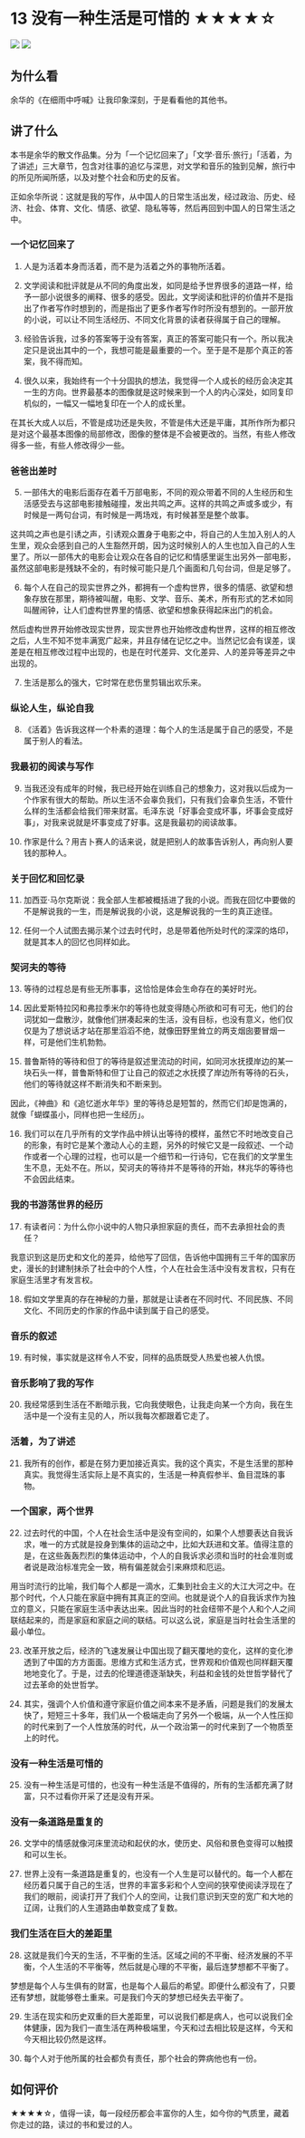 # 13 没有一种生活是可惜的 ★★★★☆

![](13%20%E6%B2%A1%E6%9C%89%E4%B8%80%E7%A7%8D%E7%94%9F%E6%B4%BB%E6%98%AF%E5%8F%AF%E6%83%9C%E7%9A%84%20%E2%98%85%E2%98%85%E2%98%85%E2%98%85%E2%98%86/Banner.036.png)
![](https://cdn.jsdelivr.net/gh/CourseRye/Screenshot@master/Banner.036kERjEg.png)

## 为什么看

余华的《在细雨中呼喊》让我印象深刻，于是看看他的其他书。

## 讲了什么

本书是余华的散文作品集。分为「一个记忆回来了」「文学·音乐·旅行」「活着，为了讲述」三大章节，包含对往事的追忆与深思，对文学和音乐的独到见解，旅行中的所见所闻所感，以及对整个社会和历史的反省。

正如余华所说：这就是我的写作，从中国人的日常生活出发，经过政治、历史、经济、社会、体育、文化、情感、欲望、隐私等等，然后再回到中国人的日常生活之中。

### 一个记忆回来了

1. 人是为活着本身而活着，而不是为活着之外的事物所活着。

2. 文学阅读和批评就是从不同的角度出发，如同是给予世界很多的道路一样，给予一部小说很多的阐释、很多的感受。因此，文学阅读和批评的价值并不是指出了作者写作时想到的，而是指出了更多作者写作时所没有想到的。一部开放的小说，可以让不同生活经历、不同文化背景的读者获得属于自己的理解。

3. 经验告诉我，过多的答案等于没有答案，真正的答案可能只有一个。所以我决定只是说出其中的一个，我想可能是最重要的一个。至于是不是那个真正的答案，我不得而知。

4. 很久以来，我始终有一个十分固执的想法，我觉得一个人成长的经历会决定其一生的方向。世界最基本的图像就是这时候来到一个人的内心深处，如同复印机似的，一幅又一幅地复印在一个人的成长里。

在其长大成人以后，不管是成功还是失败，不管是伟大还是平庸，其所作所为都只是对这个最基本图像的局部修改，图像的整体是不会被更改的。当然，有些人修改得多一些，有些人修改得少一些。

### 爸爸出差时

5. 一部伟大的电影后面存在着千万部电影，不同的观众带着不同的人生经历和生活感受去与这部电影接触碰撞，发出共鸣之声。这样的共鸣之声或多或少，有时候是一两句台词，有时候是一两场戏，有时候甚至是整个故事。

这共鸣之声也是引诱之声，引诱观众置身于电影之中，将自己的人生加入别人的人生里，观众会感到自己的人生豁然开朗，因为这时候别人的人生也加入自己的人生里了。所以一部伟大的电影会让观众在各自的记忆和情感里诞生出另外一部电影，虽然这部电影是残缺不全的，有时候可能只是几个画面和几句台词，但是足够了。

6. 每个人在自己的现实世界之外，都拥有一个虚构世界，很多的情感、欲望和想象存放在那里，期待被叫醒，电影、文学、音乐、美术，所有形式的艺术如同叫醒闹钟，让人们虚构世界里的情感、欲望和想象获得起床出门的机会。

然后虚构世界开始修改现实世界，现实世界也开始修改虚构世界，这样的相互修改之后，人生不知不觉丰满宽广起来，并且存储在记忆之中。当然记忆会有误差，误差是在相互修改过程中出现的，也是在时代差异、文化差异、人的差异等差异之中出现的。

7. 生活是那么的强大，它时常在悲伤里剪辑出欢乐来。

### 纵论人生，纵论自我

8. 《活着》告诉我这样一个朴素的道理：每个人的生活是属于自己的感受，不是属于别人的看法。

### 我最初的阅读与写作

9. 当我还没有成年的时候，我已经开始在训练自己的想象力，这对我以后成为一个作家有很大的帮助。所以生活不会辜负我们，只有我们会辜负生活，不管什么样的生活都会给我们带来财富。毛泽东说「好事会变成坏事，坏事会变成好事」，对我来说就是坏事变成了好事。这是我最初的阅读故事。

10. 作家是什么？用吉卜赛人的话来说，就是把别人的故事告诉别人，再向别人要钱的那种人。

### 关于回忆和回忆录

11. 加西亚·马尔克斯说：我全部人生都被概括进了我的小说。而我在回忆中要做的不是解说我的一生，而是解说我的小说，这是解说我的一生的真正途径。

12. 任何一个人试图去揭示某个过去时代时，总是带着他所处时代的深深的烙印，就是其本人的回忆也同样如此。

### 契诃夫的等待

13. 等待的过程总是有些无所事事，这恰恰是体会生命存在的美好时光。

14. 因此爱斯特拉冈和弗拉季米尔的等待也就变得随心所欲和可有可无，他们的台词犹如一盘散沙，就像他们拼凑起来的生活，没有目标，也没有意义，他们仅仅是为了想说话才站在那里滔滔不绝，就像田野里耸立的两支烟囱要冒烟一样，可是他们生机勃勃。

15. 普鲁斯特的等待和但丁的等待是叙述里流动的时间，如同河水抚摸岸边的某一块石头一样，普鲁斯特和但丁让自己的叙述之水抚摸了岸边所有等待的石头，他们的等待就这样不断消失和不断来到。

因此，《神曲》和《追忆逝水年华》里的等待总是短暂的，然而它们却是饱满的，就像「蝴蝶虽小，同样也把一生经历」。

16. 我们可以在几乎所有的文学作品中辨认出等待的模样，虽然它不时地改变自己的形象，有时它是某个激动人心的主题，另外的时候它又是一段叙述、一个动作或者一个心理的过程，也可以是一个细节和一行诗句，它在我们的文学里生生不息，无处不在。所以，契诃夫的等待并不是等待的开始，林兆华的等待也不会因此结束。

### 我的书游荡世界的经历

17. 有读者问：为什么你小说中的人物只承担家庭的责任，而不去承担社会的责任？

我意识到这是历史和文化的差异，给他写了回信，告诉他中国拥有三千年的国家历史，漫长的封建制抹杀了社会中的个人性，个人在社会生活中没有发言权，只有在家庭生活里才有发言权。

18. 假如文学里真的存在神秘的力量，那就是让读者在不同时代、不同民族、不同文化、不同历史的作家的作品中读到属于自己的感受。

### 音乐的叙述

19. 有时候，事实就是这样令人不安，同样的品质既受人热爱也被人仇恨。

### 音乐影响了我的写作

20. 我经常感到生活在不断暗示我，它向我使眼色，让我走向某一个方向，我在生活中是一个没有主见的人，所以我每次都跟着它走了。

### 活着，为了讲述

21. 我所有的创作，都是在努力更加接近真实。我的这个真实，不是生活里的那种真实。我觉得生活实际上是不真实的，生活是一种真假参半、鱼目混珠的事物。

### 一个国家，两个世界

22. 过去时代的中国，个人在社会生活中是没有空间的，如果个人想要表达自我诉求，唯一的方式就是投身到集体的运动之中，比如大跃进和文革。值得注意的是，在这些轰轰烈烈的集体运动中，个人的自我诉求必须和当时的社会准则或者说是政治标准完全一致，稍有偏差就会引来麻烦和厄运。

用当时流行的比喻，我们每个人都是一滴水，汇集到社会主义的大江大河之中。在那个时代，个人只能在家庭中拥有其真正的空间。也就是说个人的自我诉求作为独立的意义，只能在家庭生活中表达出来。因此当时的社会纽带不是个人和个人之间联结起来的，而是家庭和家庭之间的联结。可以这么说，家庭是当时社会生活里的最小单位。

23. 改革开放之后，经济的飞速发展让中国出现了翻天覆地的变化，这样的变化渗透到了中国的方方面面。思维方式和生活方式，世界观和价值观也同样翻天覆地地变化了。于是，过去的伦理道德逐渐缺失，利益和金钱的处世哲学替代了过去革命的处世哲学。

24. 其实，强调个人价值和遵守家庭价值之间本来不是矛盾，问题是我们的发展太快了，短短三十多年，我们从一个极端走向了另外一个极端，从一个人性压抑的时代来到了一个人性放荡的时代，从一个政治第一的时代来到了一个物质至上的时代。

### 没有一种生活是可惜的

25. 没有一种生活是可惜的，也没有一种生活是不值得的，所有的生活都充满了财富，只不过看你开采了还是没有开采。

### 没有一条道路是重复的

26. 文学中的情感就像河床里流动和起伏的水，使历史、风俗和景色变得可以触摸和可以生长。

27. 世界上没有一条道路是重复的，也没有一个人生是可以替代的。每一个人都在经历着只属于自己的生活，世界的丰富多彩和个人空间的狭窄使阅读浮现在了我们的眼前，阅读打开了我们个人的空间，让我们意识到天空的宽广和大地的辽阔，让我们的人生道路由单数变成了复数。

### 我们生活在巨大的差距里

28. 这就是我们今天的生活，不平衡的生活。区域之间的不平衡、经济发展的不平衡，个人生活的不平衡等，然后就是心理的不平衡，最后连梦想都不平衡了。

梦想是每个人与生俱有的财富，也是每个人最后的希望。即便什么都没有了，只要还有梦想，就能够卷土重来。可是我们今天的梦想已经失去平衡了。

29. 生活在现实和历史双重的巨大差距里，可以说我们都是病人，也可以说我们全体健康，因为我们一直生活在两种极端里，今天和过去相比较是这样，今天和今天相比较仍然是这样。

30. 每个人对于他所属的社会都负有责任，那个社会的弊病他也有一份。

## 如何评价

★★★★☆，值得一读，每一段经历都会丰富你的人生，如今你的气质里，藏着你走过的路，读过的书和爱过的人。